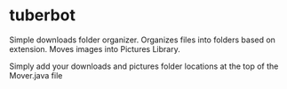 # tuberbot
Simple downloads folder organizer.
Organizes files into folders based on extension. Moves images into Pictures Library.

Simply add your downloads and pictures folder locations at the top of the Mover.java file
